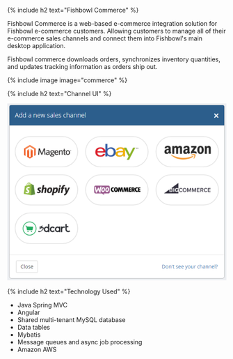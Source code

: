 {% include h2 text="Fishbowl Commerce" %}

Fishbowl Commerce is a web-based e-commerce integration solution for Fishbowl e-commerce customers. Allowing customers to manage all of their e-commerce sales channels and connect them into Fishbowl's main desktop application.

Fishbowl commerce downloads orders, synchronizes inventory quantities, and updates tracking information as orders ship out.

{% include image image="commerce" %}

{% include h2 text="Channel UI" %}

<p class="text-center"><img src="/assets/images/addchannel.png" alt="addchannel"></p>

{% include h2 text="Technology Used" %}

- Java Spring MVC
- Angular
- Shared multi-tenant MySQL database
- Data tables
- Mybatis
- Message queues and async job processing
- Amazon AWS
